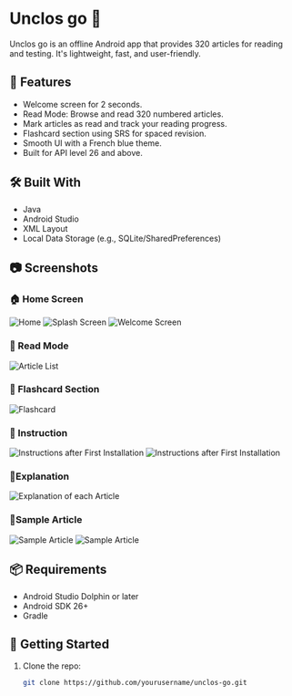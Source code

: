 # Unclos go 🚀

Unclos go is an offline Android app that provides 320 articles for reading and testing. It's lightweight, fast, and user-friendly.

## 📱 Features

- Welcome screen for 2 seconds.
- Read Mode: Browse and read 320 numbered articles.
- Mark articles as read and track your reading progress.
- Flashcard section using SRS for spaced revision.
- Smooth UI with a French blue theme.
- Built for API level 26 and above.

## 🛠️ Built With

- Java
- Android Studio
- XML Layout
- Local Data Storage (e.g., SQLite/SharedPreferences)

## 📷 Screenshots


### 🏠 Home Screen
![Home](screenshots/home.jpg)
![Splash Screen](screenshots/splash_screen.jpg)
![Welcome Screen](screenshots/welcome_screen.jpg)

### 📖 Read Mode
![Article List](screenshots/article_list.jpg)

### 🧠 Flashcard Section
![Flashcard](screenshots/flashcard_review_screen.jpg)

### 🧪 Instruction
![Instructions after First Installation](screenshots/instruction1.jpg)
![Instructions after First Installation](screenshots/instruction2.jpg)

###  📖Explanation
![Explanation of each Article](screenshots/explanation_of_article.jpg)

###  📖Sample Article
![Sample Article](screenshots/sample_article1.jpg)
![Sample Article](screenshots/sample_article2.jpg)

## 📦 Requirements

- Android Studio Dolphin or later
- Android SDK 26+
- Gradle

## 🚀 Getting Started

1. Clone the repo:
   ```bash
   git clone https://github.com/yourusername/unclos-go.git
